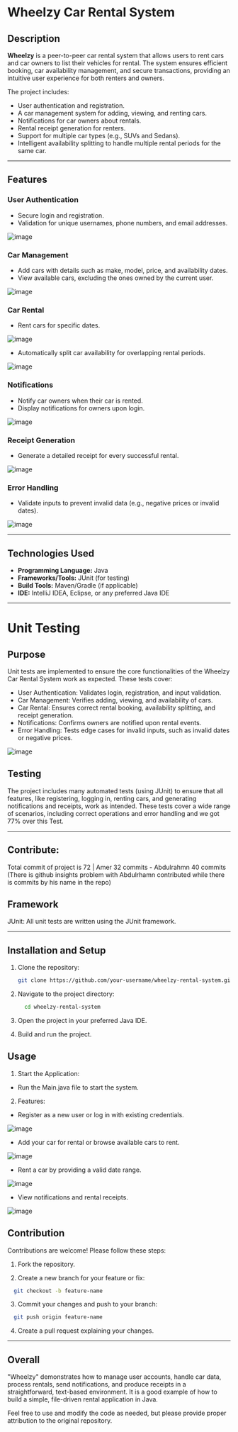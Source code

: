 # Wheelzy Car Rental System

## Description
**Wheelzy** is a peer-to-peer car rental system that allows users to rent cars and car owners to list their vehicles for rental. The system ensures efficient booking, car availability management, and secure transactions, providing an intuitive user experience for both renters and owners.

The project includes:
- User authentication and registration.
- A car management system for adding, viewing, and renting cars.
- Notifications for car owners about rentals.
- Rental receipt generation for renters.
- Support for multiple car types (e.g., SUVs and Sedans).
- Intelligent availability splitting to handle multiple rental periods for the same car.

---

## Features

### **User Authentication**
- Secure login and registration.
- Validation for unique usernames, phone numbers, and email addresses.

![image](https://github.com/user-attachments/assets/32f73706-6227-42b0-91b2-f9cd11077de1)

### **Car Management**
- Add cars with details such as make, model, price, and availability dates.
- View available cars, excluding the ones owned by the current user.

![image](https://github.com/user-attachments/assets/2f5875ad-72c3-41dc-b27c-ae14df9cc2cd)

### **Car Rental**
- Rent cars for specific dates.

![image](https://github.com/user-attachments/assets/d0c4038c-d84e-4a36-a6a0-e41166906d75)

- Automatically split car availability for overlapping rental periods.

![image](https://github.com/user-attachments/assets/43554548-73a2-4a6d-a364-38e33caa0f13)


### **Notifications**
- Notify car owners when their car is rented.
- Display notifications for owners upon login.

![image](https://github.com/user-attachments/assets/19c04b4e-1814-4ff5-aed3-bf5253a9b595)


### **Receipt Generation**
- Generate a detailed receipt for every successful rental.

![image](https://github.com/user-attachments/assets/660af0ac-54bb-400f-95b2-94a18dfc3744)

### **Error Handling**
- Validate inputs to prevent invalid data (e.g., negative prices or invalid dates).

![image](https://github.com/user-attachments/assets/7e79b0b3-ed46-4f58-9d52-e35b93fbe04e)


---

## Technologies Used
- **Programming Language:** Java  
- **Frameworks/Tools:** JUnit (for testing)  
- **Build Tools:** Maven/Gradle (if applicable)  
- **IDE:** IntelliJ IDEA, Eclipse, or any preferred Java IDE  

---

# Unit Testing
## Purpose
Unit tests are implemented to ensure the core functionalities of the Wheelzy Car Rental System work as expected. These tests cover:

- User Authentication: Validates login, registration, and input validation.
- Car Management: Verifies adding, viewing, and availability of cars.
- Car Rental: Ensures correct rental booking, availability splitting, and receipt generation.
- Notifications: Confirms owners are notified upon rental events.
- Error Handling: Tests edge cases for invalid inputs, such as invalid dates or negative prices.

![image](https://github.com/user-attachments/assets/eac35e8e-5d2e-42eb-b242-a91edc6eadf0)

## Testing
 The project includes many automated tests (using JUnit) to ensure that all features, like registering, logging in, renting cars, and generating notifications and receipts, work as intended. These tests cover a wide range of scenarios, including correct operations and error handling and we got 77% over this Test.

---

## Contribute:
Total commit of project is 72 | Amer 32 commits - Abdulrahmn 40 commits
(There is github insights problem with Abdulrhamn contributed while there is commits by his name in the repo)


## Framework
JUnit: All unit tests are written using the JUnit framework.

---

## Installation and Setup

1. Clone the repository:
   ```bash
   git clone https://github.com/your-username/wheelzy-rental-system.git
   ```
2. Navigate to the project directory:    

    ```bash
      cd wheelzy-rental-system
    ```
3. Open the project in your preferred Java IDE.

4. Build and run the project.

## Usage
1. Start the Application: 

- Run the Main.java file to start the system.

2. Features:

- Register as a new user or log in with existing credentials.

![image](https://github.com/user-attachments/assets/73b899c1-5977-4958-b51f-c3d8f714d508)

- Add your car for rental or browse available cars to rent.

![image](https://github.com/user-attachments/assets/6bec32c5-3894-4863-b429-7240e905c014)

- Rent a car by providing a valid date range.

![image](https://github.com/user-attachments/assets/6e639143-3e2a-41c4-9d0e-6ad858e648dc)

- View notifications and rental receipts.

![image](https://github.com/user-attachments/assets/73abc1cb-a53f-4a4d-a409-af823e160cec)


## Contribution
Contributions are welcome! Please follow these steps:

1. Fork the repository.

2. Create a new branch for your feature or fix:

  ```bash
    git checkout -b feature-name
  ```
3. Commit your changes and push to your branch:

  ```bash
    git push origin feature-name
  ```
4. Create a pull request explaining your changes.

---

## Overall
 "Wheelzy" demonstrates how to manage user accounts, handle car data, process rentals, send notifications, and produce receipts in a straightforward, text-based environment. It is a good example of how to build a simple, file-driven rental application in Java.

Feel free to use and modify the code as needed, but please provide proper attribution to the original repository.
